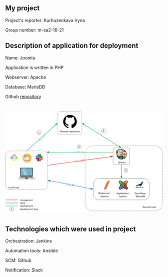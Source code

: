 ## My project

Project's reporter: Kurhuzenkava Iryna

Group number: m-sa2-16-21

## Description of application for deployment

Name: Joomla

Application is written in PHP

Webserver: Apache

Database: MariaDB

Github [repository](https://github.com/iryna-kurhuzenkava/project_sa/)

#
![Image 1](schema.png)
#
## Technologies which were used in project

Orchestration: Jenkins

Automation tools: Ansible

SCM: Github

Notification: Slack








